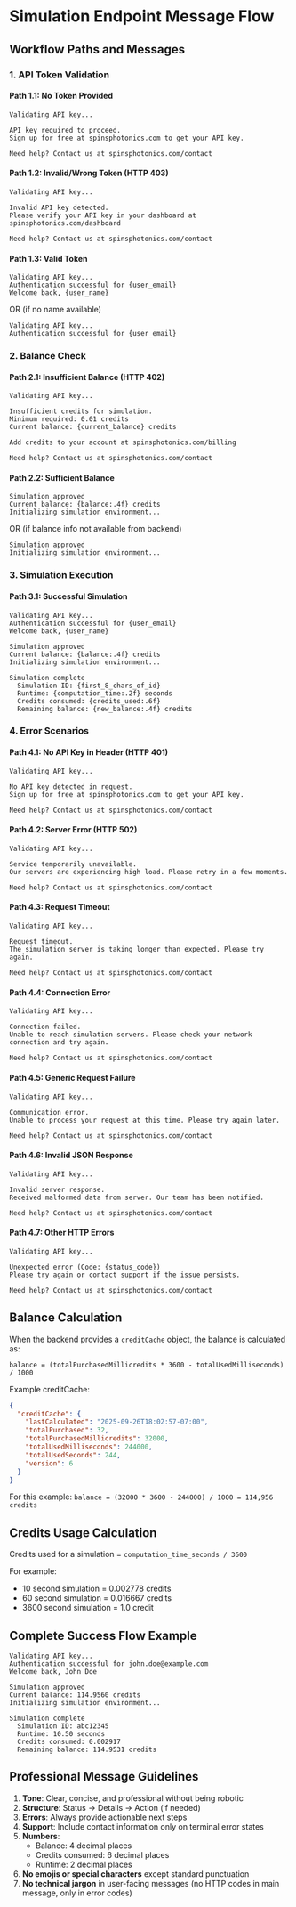 # Simulation Endpoint Message Flow

## Workflow Paths and Messages

### 1. API Token Validation

#### Path 1.1: No Token Provided
```
Validating API key...

API key required to proceed.
Sign up for free at spinsphotonics.com to get your API key.

Need help? Contact us at spinsphotonics.com/contact
```

#### Path 1.2: Invalid/Wrong Token (HTTP 403)
```
Validating API key...

Invalid API key detected.
Please verify your API key in your dashboard at spinsphotonics.com/dashboard

Need help? Contact us at spinsphotonics.com/contact
```

#### Path 1.3: Valid Token
```
Validating API key...
Authentication successful for {user_email}
Welcome back, {user_name}
```
OR (if no name available)
```
Validating API key...
Authentication successful for {user_email}
```

### 2. Balance Check

#### Path 2.1: Insufficient Balance (HTTP 402)
```
Validating API key...

Insufficient credits for simulation.
Minimum required: 0.01 credits
Current balance: {current_balance} credits

Add credits to your account at spinsphotonics.com/billing

Need help? Contact us at spinsphotonics.com/contact
```

#### Path 2.2: Sufficient Balance
```
Simulation approved
Current balance: {balance:.4f} credits
Initializing simulation environment...
```
OR (if balance info not available from backend)
```
Simulation approved
Initializing simulation environment...
```

### 3. Simulation Execution

#### Path 3.1: Successful Simulation
```
Validating API key...
Authentication successful for {user_email}
Welcome back, {user_name}

Simulation approved
Current balance: {balance:.4f} credits
Initializing simulation environment...

Simulation complete
  Simulation ID: {first_8_chars_of_id}
  Runtime: {computation_time:.2f} seconds
  Credits consumed: {credits_used:.6f}
  Remaining balance: {new_balance:.4f} credits
```

### 4. Error Scenarios

#### Path 4.1: No API Key in Header (HTTP 401)
```
Validating API key...

No API key detected in request.
Sign up for free at spinsphotonics.com to get your API key.

Need help? Contact us at spinsphotonics.com/contact
```

#### Path 4.2: Server Error (HTTP 502)
```
Validating API key...

Service temporarily unavailable.
Our servers are experiencing high load. Please retry in a few moments.

Need help? Contact us at spinsphotonics.com/contact
```

#### Path 4.3: Request Timeout
```
Validating API key...

Request timeout.
The simulation server is taking longer than expected. Please try again.

Need help? Contact us at spinsphotonics.com/contact
```

#### Path 4.4: Connection Error
```
Validating API key...

Connection failed.
Unable to reach simulation servers. Please check your network connection and try again.

Need help? Contact us at spinsphotonics.com/contact
```

#### Path 4.5: Generic Request Failure
```
Validating API key...

Communication error.
Unable to process your request at this time. Please try again later.

Need help? Contact us at spinsphotonics.com/contact
```

#### Path 4.6: Invalid JSON Response
```
Validating API key...

Invalid server response.
Received malformed data from server. Our team has been notified.

Need help? Contact us at spinsphotonics.com/contact
```

#### Path 4.7: Other HTTP Errors
```
Validating API key...

Unexpected error (Code: {status_code})
Please try again or contact support if the issue persists.

Need help? Contact us at spinsphotonics.com/contact
```

## Balance Calculation

When the backend provides a `creditCache` object, the balance is calculated as:
```
balance = (totalPurchasedMillicredits * 3600 - totalUsedMilliseconds) / 1000
```

Example creditCache:
```json
{
  "creditCache": {
    "lastCalculated": "2025-09-26T18:02:57-07:00",
    "totalPurchased": 32,
    "totalPurchasedMillicredits": 32000,
    "totalUsedMilliseconds": 244000,
    "totalUsedSeconds": 244,
    "version": 6
  }
}
```

For this example: `balance = (32000 * 3600 - 244000) / 1000 = 114,956 credits`

## Credits Usage Calculation

Credits used for a simulation = `computation_time_seconds / 3600`

For example:
- 10 second simulation = 0.002778 credits
- 60 second simulation = 0.016667 credits
- 3600 second simulation = 1.0 credit

## Complete Success Flow Example

```
Validating API key...
Authentication successful for john.doe@example.com
Welcome back, John Doe

Simulation approved
Current balance: 114.9560 credits
Initializing simulation environment...

Simulation complete
  Simulation ID: abc12345
  Runtime: 10.50 seconds
  Credits consumed: 0.002917
  Remaining balance: 114.9531 credits
```

## Professional Message Guidelines

1. **Tone**: Clear, concise, and professional without being robotic
2. **Structure**: Status → Details → Action (if needed)
3. **Errors**: Always provide actionable next steps
4. **Support**: Include contact information only on terminal error states
5. **Numbers**:
   - Balance: 4 decimal places
   - Credits consumed: 6 decimal places
   - Runtime: 2 decimal places
6. **No emojis or special characters** except standard punctuation
7. **No technical jargon** in user-facing messages (no HTTP codes in main message, only in error codes)